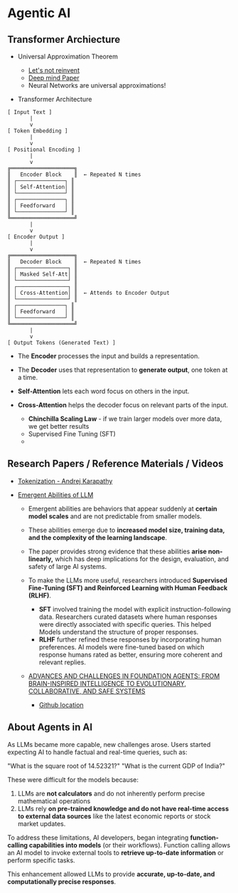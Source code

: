 # Agentic AI

## Transformer Archiecture
* Universal Approximation Theorem
    * [Let's not reinvent](https://lme.tf.fau.de/lecture-notes/lecture-notes-dl/lecture-notes-in-deep-learning-known-operator-learning-part-2/)
    * [Deep mind Paper](https://www.deep-mind.org/2023/03/26/the-universal-approximation-theorem/)
    * Neural Networks are universal approximations!
 
* Transformer Architecture
```
[ Input Text ]
       |
       v
[ Token Embedding ]
       |
       v
[ Positional Encoding ]
       |
       v
╔════════════════════╗
║   Encoder Block    ║  ← Repeated N times
║ ┌───────────────┐ ║
║ │ Self-Attention│ ║
║ └───────────────┘ ║
║ ┌───────────────┐ ║
║ │ Feedforward   │ ║
║ └───────────────┘ ║
╚════════════════════╝
       |
       v
[ Encoder Output ]
       |
       v
╔════════════════════╗
║   Decoder Block    ║  ← Repeated N times
║ ┌────────────────┐ ║
║ │ Masked Self-Att│ ║
║ └────────────────┘ ║
║ ┌────────────────┐ ║
║ │ Cross-Attention│ ║  ← Attends to Encoder Output
║ └────────────────┘ ║
║ ┌───────────────┐ ║
║ │ Feedforward   │ ║
║ └───────────────┘ ║
╚════════════════════╝
       |
       v
[ Output Tokens (Generated Text) ]
```

- The **Encoder** processes the input and builds a representation.
- The **Decoder** uses that representation to **generate output**, one token at a time.
- **Self-Attention** lets each word focus on others in the input.
- **Cross-Attention** helps the decoder focus on relevant parts of the input.

  * **Chinchilla Scaling Law** - if we train larger models over more data, we get better results
  * Supervised Fine Tuning (SFT)
  * 
  
## Research Papers / Reference Materials / Videos

* [Tokenization - Andrej Karapathy](https://www.youtube.com/watch?v=zduSFxRajkE)
* [Emergent Abilities of LLM](https://arxiv.org/pdf/2206.07682)
    
    *  Emergent abilities are behaviors that appear suddenly at **certain model scales** and are not predictable from smaller models.
    *  These abilities emerge due to **increased model size, training data, and the complexity of the learning landscape**.
    * The paper provides strong evidence that these abilities **arise non-linearly,** which has deep implications for the design, evaluation, and safety of large AI systems.
    * To make the LLMs more useful, researchers introduced **Supervised Fine-Tuning (SFT) and Reinforced Learning with Human Feedback (RLHF)**.
         * **SFT** involved training the model with explicit instruction-following data. Researchers curated datasets where human responses were directly associated with specific queries. This helped Models understand the structure of proper responses.
         * **RLHF** further refined these responses by incorporating human preferences. AI models were fine-tuned based on which response humans rated as better, ensuring more coherent and relevant replies.

   * [ADVANCES AND CHALLENGES IN FOUNDATION AGENTS:
FROM BRAIN-INSPIRED INTELLIGENCE TO EVOLUTIONARY, COLLABORATIVE, AND SAFE SYSTEMS](https://arxiv.org/pdf/2504.01990)
      * [Github location](https://github.com/FoundationAgents/awesome-foundation-agents)
        

## About Agents in AI
As LLMs became more capable, new challenges arose. Users started expecting AI to handle factual and real-time queries, such as:

"What is the square root of 14.52321?"
"What is the current GDP of India?"

These were difficult for the models because:
1. LLMs are **not calculators** and do not inherently perform precise mathematical operations
2. LLMs rely **on pre-trained knowledge and do not have real-time access to external data sources** like the latest economic reports or stock market updates. 

To address these limitations, AI developers, began integrating **function-calling capabilities into models** (or their workflows). Function calling allows an AI model to invoke external tools to **retrieve up-to-date information** or perform specific tasks. 

This enhancement allowed LLMs to provide **accurate, up-to-date, and computationally precise responses**. 



